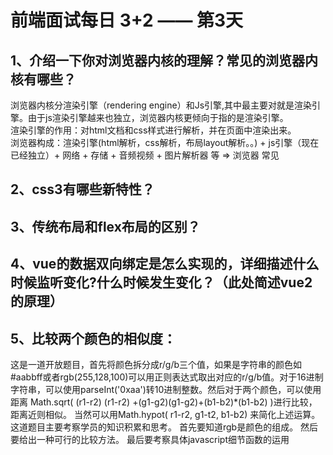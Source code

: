 # 前端面试每日 3+2 —— 第3天
## 1、介绍一下你对浏览器内核的理解？常见的浏览器内核有哪些？
浏览器内核分渲染引擎（rendering engine）和Js引擎,其中最主要对就是渲染引擎。由于js渲染引擎越来也独立，浏览器内核更倾向于指的是渲染引擎。  
渲染引擎的作用：对html文档和css样式进行解析，并在页面中渲染出来。  
浏览器构成：渲染引擎(html解析，css解析，布局layout解析。。) + js引擎（现在已经独立）+ 网络 + 存储 + 音频视频 + 图片解析器 等 => 浏览器 
常见
## 2、css3有哪些新特性？
## 3、传统布局和flex布局的区别？
## 4、vue的数据双向绑定是怎么实现的，详细描述什么时候监听变化?什么时候发生变化？（此处简述vue2的原理）
## 5、比较两个颜色的相似度：
这是一道开放题目，首先将颜色拆分成r/g/b三个值，如果是字符串的颜色如#aabbff或者rgb(255,128,100)可以用正则表达式取出对应的r/g/b值。对于16进制字符串，可以使用parseInt('0xaa')转10进制整数。然后对于两个颜色，可以使用距离 Math.sqrt( (r1-r2) (r1-r2) +(g1-g2)(g1-g2)+(b1-b2)*(b1-b2) )进行比较， 距离近则相似。 当然可以用Math.hypot( r1-r2, g1-t2, b1-b2) 来简化上述运算。 这道题目主要考察学员的知识积累和思考。 首先要知道rgb是颜色的组成。 然后要给出一种可行的比较方法。 最后要考察具体javascript细节函数的运用